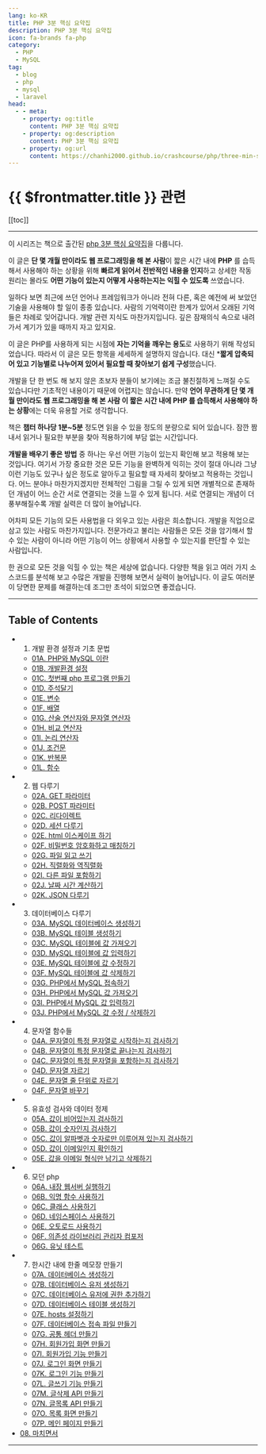 ```yaml
---
lang: ko-KR
title: PHP 3분 핵심 요약집
description: PHP 3분 핵심 요약집
icon: fa-brands fa-php
category: 
  - PHP
  - MySQL
tag: 
  - blog
  - php
  - mysql
  - laravel
head:
  - - meta:
    - property: og:title
      content: PHP 3분 핵심 요약집
    - property: og:description
      content: PHP 3분 핵심 요약집
    - property: og:url
      content: https://chanhi2000.github.io/crashcourse/php/three-min-summary/
---
```


# {{ $frontmatter.title }} 관련

[[toc]]

---

<SiteInfo
  name="PHP 3분 핵심 요약집 | WikiDocs"
  desc="이 시리즈는 책으로 출간된 php 3분 핵심 요약집을 다룹니다."
  url="https://wikidocs.net/book/5793"
  logo="https://wikidocs.net/static/img/favicon.ico"
  preview="https://images.velog.io/images/ysedeveloper/post/ab38e917-253e-47af-afe1-97bdae13f67e/800x0.webp" />

이 시리즈는 책으로 출간된 [php 3분 핵심 요약집](http://www.yes24.com/Product/Goods/96264727)을 다룹니다.

이 글은 **단 몇 개월 만이라도 웹 프로그래밍을 해 본 사람**이 짧은 시간 내에 **PHP** 를 습득해서 사용해야 하는 상황을 위해 **빠르게 읽어서 전반적인 내용을 인지**하고 상세한 작동원리는 몰라도 **어떤 기능이 있는지 어떻게 사용하는지는 익힐 수 있도록** 쓰였습니다.

일하다 보면 최근에 쓰던 언어나 프레임워크가 아니라 전혀 다른, 혹은 예전에 써 보았던 기술을 사용해야 할 일이 종종 있습니다. 사람의 기억력이란 한계가 있어서 오래된 기억들은 차례로 잊어갑니다. 개발 관련 지식도 마찬가지입니다. 깊은 잠재의식 속으로 내려가서 계기가 있을 때까지 자고 있지요.

이 글은 PHP를 사용하게 되는 시점에 **자는 기억을 깨우는 용도**로 사용하기 위해 작성되었습니다. 따라서 이 글은 모든 항목을 세세하게 설명하지 않습니다. 대신 ***짧게 압축되어 있고 기능별로 나누어져 있어서 필요할 때 찾아보기 쉽게 구성**했습니다.

개발을 단 한 번도 해 보지 않은 초보자 분들이 보기에는 조금 불친절하게 느껴질 수도 있습니다만 기초적인 내용이기 때문에 어렵지는 않습니다. 만약 **언어 무관하게 단 몇 개월 만이라도 웹 프로그래밍을 해 본 사람 이 짧은 시간 내에 PHP 를 습득해서 사용해야 하는 상황**에는 더욱 유용할 거로 생각합니다.

책은 **챕터 하나당 1분~5분** 정도면 읽을 수 있을 정도의 분량으로 되어 있습니다. 잠깐 짬 내서 읽거나 필요한 부분을 찾아 적용하기에 부담 없는 시간입니다.

**개발을 배우기 좋은 방법** 중 하나는 우선 어떤 기능이 있는지 확인해 보고 적용해 보는 것입니다.
여기서 가장 중요한 것은 모든 기능을 완벽하게 익히는 것이 절대 아니라 그냥 이런 기능도 있구나 싶은 정도로 알아두고 필요할 때 자세히 찾아보고 적용하는 것입니다. 어느 분야나 마찬가지겠지만 전체적인 그림을 그릴 수 있게 되면 개별적으로 존재하던 개념이 어느 순간 서로 연결되는 것을 느낄 수 있게 됩니다. 서로 연결되는 개념이 더 풍부해질수록 개발 실력은 더 많이 늘어납니다.

어차피 모든 기능의 모든 사용법을 다 외우고 있는 사람은 희소합니다. 개발을 직업으로 삼고 있는 사람도 마찬가지입니다. 전문가라고 불리는 사람들은 모든 것을 암기해서 할 수 있는 사람이 아니라 어떤 기능이 어느 상황에서 사용할 수 있는지를 판단할 수 있는 사람입니다.

한 권으로 모든 것을 익힐 수 있는 책은 세상에 없습니다. 다양한 책을 읽고 여러 가지 소스코드를 분석해 보고 수많은 개발을 진행해 보면서 실력이 늘어납니다. 이 글도 여러분이 당면한 문제를 해결하는데 조그만 초석이 되었으면 좋겠습니다.

---

## Table of Contents

- 01. 개발 환경 설정과 기초 문법
  - [01A. PHP와 MySQL 이란](01-basics/01A.md)
  - [01B. 개발환경 설정](01-basics/01B.md)
  - [01C. 첫번째 php 프로그램 만들기](01-basics/01C.md)
  - [01D. 주석달기](01-basics/01D.md)
  - [01E. 변수](01-basics/01E.md)
  - [01F. 배열](01-basics/01F.md)
  - [01G. 산술 연산자와 문자열 연산자](01-basics/01G.md)
  - [01H. 비교 연산자](01-basics/01H.md)
  - [01I. 논리 연산자](01-basics/01I.md)
  - [01J. 조건문](01-basics/01J.md)
  - [01K. 반복문](01-basics/01K.md)
  - [01L. 함수](01-basics/01L.md)
- 02. 웹 다루기
  - [02A. GET 파라미터](02-web/02A.md)
  - [02B. POST 파라미터](02-web/02B.md)
  - [02C. 리다이렉트](02-web/02C.md)
  - [02D. 세션 다루기](02-web/02D.md)
  - [02E. html 이스케이프 하기](02-web/02E.md)
  - [02F. 비밀번호 암호화하고 매칭하기](02-web/02F.md)
  - [02G. 파일 읽고 쓰기](02-web/02G.md)
  - [02H. 직렬화와 역직렬화](02-web/02H.md)
  - [02I. 다른 파일 포함하기](02-web/02I.md)
  - [02J. 날짜 시간 계산하기](02-web/02J.md)
  - [02K. JSON 다루기](02-web/02K.md)
- 03. 데이터베이스 다루기
  - [03A. MySQL 데이터베이스 생성하기](03-database/03A.md)
  - [03B. MySQL 테이블 생성하기](03-database/03B.md)
  - [03C. MySQL 테이블에 값 가져오기](03-database/03C.md)
  - [03D. MySQL 테이블에 값 입력하기](03-database/03D.md)
  - [03E. MySQL 테이블에 값 수정하기](03-database/03E.md)
  - [03F. MySQL 테이블에 값 삭제하기](03-database/03F.md)
  - [03G. PHP에서 MySQL 접속하기](03-database/03G.md)
  - [03H. PHP에서 MySQL 값 가져오기](03-database/03H.md)
  - [03I. PHP에서 MySQL 값 입력하기](03-database/03I.md)
  - [03J. PHP에서 MySQL 값 수정 / 삭제하기](03-database/03J.md)
- 04. 문자열 함수들
  - [04A. 문자열이 특정 문자열로 시작하는지 검사하기](04-string/04A.md)
  - [04B. 문자열이 특정 문자열로 끝나는지 검사하기](04-string/04B.md)
  - [04C. 문자열이 특정 문자열을 포함하는지 검사하기](04-string/04C.md)
  - [04D. 문자열 자르기](04-string/04D.md)
  - [04E. 문자열 줄 단위로 자르기](04-string/04E.md)
  - [04F. 문자열 바꾸기](04-string/04F.md)
- 05. 유효성 검사와 데이터 정제
  - [05A. 값이 비어있는지 검사하기](05-validation/05A.md)
  - [05B. 값이 숫자인지 검사하기](05-validation/05B.md)
  - [05C. 값이 알파벳과 숫자로만 이루어져 있는지 검사하기](05-validation/05C.md)
  - [05D. 값이 이메일인지 확인하기](05-validation/05D.md)
  - [05E. 값을 이메일 형식만 남기고 삭제하기](05-validation/05E.md)
- 06. 모던 php
  - [06A. 내장 웹서버 실행하기](06-modern-php/06A.md)
  - [06B. 익명 함수 사용하기](06-modern-php/06B.md)
  - [06C. 클래스 사용하기](06-modern-php/06C.md)
  - [06D. 네임스페이스 사용하기](06-modern-php/06D.md)
  - [06E. 오토로드 사용하기](06-modern-php/06E.md)
  - [06F. 의존성 라이브러리 관리자 컴포저](06-modern-php/06F.md)
  - [06G. 유닛 테스트](06-modern-php/06G.md)
- 07. 한시간 내에 한줄 메모장 만들기
  - [07A. 데이터베이스 생성하기](07-miniproject/07A.md)
  - [07B. 데이터베이스 유저 생성하기](07-miniproject/07B.md)
  - [07C. 데이터베이스 유저에 권한 추가하기](07-miniproject/07C.md)
  - [07D. 데이터베이스 테이블 생성하기](07-miniproject/07D.md)
  - [07E. hosts 설정하기](07-miniproject/07E.md)
  - [07F. 데이터베이스 접속 파일 만들기](07-miniproject/07F.md)
  - [07G. 공통 헤더 만들기](07-miniproject/07G.md)
  - [07H. 회원가입 화면 만들기](07-miniproject/07H.md)
  - [07I. 회원가입 기능 만들기](07-miniproject/07I.md)
  - [07J. 로그인 화면 만들기](07-miniproject/07J.md)
  - [07K. 로그인 기능 만들기](07-miniproject/07K.md)
  - [07L. 글쓰기 기능 만들기](07-miniproject/07L.md)
  - [07M. 글삭제 API 만들기](07-miniproject/07M.md)
  - [07N. 글목록 API 만들기](07-miniproject/07N.md)
  - [07O. 목록 화면 만들기](07-miniproject/07O.md)
  - [07P. 메인 페이지 만들기](07-miniproject/07P.md)
- [08. 마치면서](08-final-note.md)

---

<TagLinks />